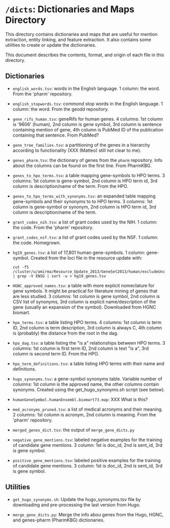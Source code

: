 # `/dicts`: Dictionaries and Maps Directory

This directory contains dictionaries and maps that are useful for mention
extraction, entity linking, and feature extraction. It also contains some
utilities to create or update the dictionaries.

This document describes the contents, format, and origin of each file in this
directory.

## Dictionaries

* `english_words.tsv`: words in the English language. 1 column: the word. From
  the 'pharm' repository.

* `english_stopwords.tsv`: commond stop words in the English language. 1 column:
  the word. From the geodd repository.

* `gene_rifs_human.tsv`: geneRifs for human genes. 4 columns: 1st column is
  '9606' (human), 2nd column is gene symbol, 3rd column is sentence containing
  mention of gene, 4th column is PubMed ID of the publication containing that
  sentence. From PubMed?

* `gene_tree_families.tsv`: a partitioning of the genes in a hierarchy according
  to functionality (XXX (Matteo) still not clear to me).

* `genes_pharm.tsv`: the dictionary of genes from the `pharm` repository. Info
  about the columns can be found on the first line. From PharmKBG.

* `genes_to_hpo_terms.tsv`: a table mapping gene-symbols to HPO terms. 3
  columns: 1st column is gene-symbol, 2nd column is HPO term id, 3rd column is
  description/name of the term. From the HPO.

* `genes_to_hpo_terms_with_synonyms.tsv`: an expanded table mapping gene-symbols
  and their synonyms to to HPO terms. 3 columns: 1st column is gene-symbol or
  synonym, 2nd column is HPO term id, 3rd column is description/name of the term. 

* `grant_codes_nih.tsv`: a list of grant codes used by the NIH. 1 column: the
   code. From the 'pharm' repository.

* `grant_codes_nsf.tsv`: a list of grant codes used by the NSF. 1 column: the
   code. Homegrown.

* `hg19_genes.tsv`: a list of 17,801 human gene-symbols. 1 column: gene-symbol.
  Created from the loci file in the resource update with:

	```
	cut -f5 /cluster/u/amirma/Resource_Update_2013/GeneSet2013/human/excludeUnconventionals/hg19.loci | grep -V ENSG | sort -u > hg19_genes.tsv
	```

* `HGNC_approved_names.tsv`: a table with more explicit nomeclature for gene
  symbols. It might be practical for literature mining of genes that are less
  studied. 3 columns: 1st column is gene symbol, 2nd column is CSV list of
  synonyms, 3rd column is explicit name/description of the gene (usually an
  expansion of the symbol). Downloaded from HGNC biomart.

* `hpo_terms.tsv`: a table listing HPO terms. 4 columns: 1st column is term ID,
  2nd column is term description, 3rd column is always C, 4th column is
  (probably) the distance from the root in the dag.

* `hpo_dag.tsv`: a table listing the "is a" relationships between HPO terms. 3
  columns: 1st column is first term ID, 2nd column is text "is a", 3rd column is
  second term ID. From the HPO.

* `hpo_term_definitions.tsv`: a table listing HPO terms with their name and definitions.

* `hugo_synonyms.tsv`: a gene-symbol synonyms table. Variable number of columns:
  1st column is the approved name, the other columns contain
  synonyms. Created using the get_hugo_synonyms.sh script (see below).

* `humanGeneSymbol.humanEnsembl.biomart73.map`: XXX What is this? 

* `med_acronyms_pruned.tsv`: a list of medical acronyms and their meaning. 2
  columns: 1st column is acronym, 2nd column is meaning. From the 'pharm'
  repository.

* `merged_genes_dict.tsv`: the output of `merge_gene_dicts.py`

* `negative_gene_mentions.tsv`: labeled negative examples for the training of
  candidate gene mentions. 3 column: 1st is doc_id, 2nd is sent_id, 3rd is gene
  symbol.

* `positive_gene_mentions.tsv`: labeled positive examples for the training of
  candidate gene mentions. 3 column: 1st is doc_id, 2nd is sent_id, 3rd is gene
  symbol.

## Utilities

* `get_hugo_synonyms.sh`: Update the hugo_synonyms.tsv file by downloading and
  pre-processing the last version from Hugo.

* `merge_gene_dicts.py`: Merge the info abou genes from the Hugo, HGNC, and
  genes-pharm (PharmKBG) dictionaries.

